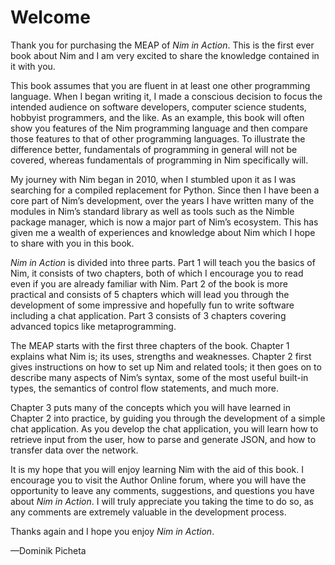 


Welcome
=======


Thank you for purchasing the MEAP of *Nim in Action*. This is the first ever book about Nim and I am very excited to share the knowledge contained in it with you.


This book assumes that you are fluent in at least one other programming language. When I began writing it, I made a conscious decision to focus the intended audience on software developers, computer science students, hobbyist programmers, and the like. As an example, this book will often show you features of the Nim programming language and then compare those features to that of other programming languages. To illustrate the difference better, fundamentals of programming in general will not be covered, whereas fundamentals of programming in Nim specifically will.


My journey with Nim began in 2010, when I stumbled upon it as I was searching for a compiled replacement for Python. Since then I have been a core part of Nim’s development, over the years I have written many of the modules in Nim’s standard library as well as tools such as the Nimble package manager, which is now a major part of Nim’s ecosystem. This has given me a wealth of experiences and knowledge about Nim which I hope to share with you in this book.


*Nim in Action* is divided into three parts. Part 1 will teach you the basics of Nim, it consists of two chapters, both of which I encourage you to read even if you are already familiar with Nim. Part 2 of the book is more practical and consists of 5 chapters which will lead you through the development of some impressive and hopefully fun to write software including a chat application. Part 3 consists of 3 chapters covering advanced topics like metaprogramming.


The MEAP starts with the first three chapters of the book. Chapter 1 explains what Nim is; its uses, strengths and weaknesses. Chapter 2 first gives instructions on how to set up Nim and related tools; it then goes on to describe many aspects of Nim’s syntax, some of the most useful built-in types, the semantics of control flow statements, and much more.


Chapter 3 puts many of the concepts which you will have learned in Chapter 2 into practice, by guiding you through the development of a simple chat application. As you develop the chat application, you will learn how to retrieve input from the user, how to parse and generate JSON, and how to transfer data over the network.


It is my hope that you will enjoy learning Nim with the aid of this book. I encourage you to visit the Author Online forum, where you will have the opportunity to leave any comments, suggestions, and questions you have about *Nim in Action*. I will truly appreciate you taking the time to do so, as any comments are extremely valuable in the development process.


Thanks again and I hope you enjoy *Nim in Action*.


—Dominik Picheta




